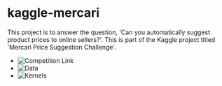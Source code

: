 # kaggle-mercari
This project is to answer the question, 'Can you automatically suggest product prices to online sellers?'. This is part of the Kaggle project titled 'Mercari Price Suggestion Challenge'.

* ![Competition Link](https://www.kaggle.com/c/mercari-price-suggestion-challenge)
* ![Data](https://www.kaggle.com/c/mercari-price-suggestion-challenge/data)
* ![Kernels](https://www.kaggle.com/c/mercari-price-suggestion-challenge/kernels)
